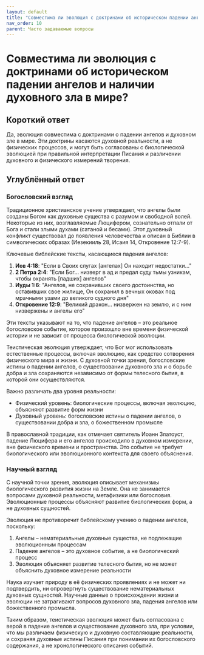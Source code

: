 ```yaml
---
layout: default
title: "Совместима ли эволюция с доктринами об историческом падении ангелов и наличии духовного зла в мире?"
nav_order: 10
parent: Часто задаваемые вопросы
---
```


# Совместима ли эволюция с доктринами об историческом падении ангелов и наличии духовного зла в мире?

## Короткий ответ

Да, эволюция совместима с доктринами о падении ангелов и духовном зле в мире. Эти доктрины касаются духовной реальности, а не физических процессов, и могут быть согласованы с биологической эволюцией при правильной интерпретации Писания и различении духовного и физического измерений творения.

## Углублённый ответ

### Богословский взгляд

Традиционное христианское учение утверждает, что ангелы были созданы Богом как духовные существа с разумом и свободной волей. Некоторые из них, возглавляемые Люцифером, сознательно отпали от Бога и стали злыми духами (сатаной и бесами). Этот духовный конфликт существовал до появления человечества и описан в Библии в символических образах (Иезекииль 28, Исаия 14, Откровение 12:7-9).

Ключевые библейские тексты, касающиеся падения ангелов:

1. **Иов 4:18**: "Если в Своих слугах [ангелах] Он находит недостатки..."
2. **2 Петра 2:4**: "Если Бог... низверг в ад и предал суду тьмы узникам, чтобы охранять [падших] ангелов"
3. **Иуды 1:6**: "Ангелов, не сохранивших своего достоинства, но оставивших свое жилище, Он сохранил в вечных оковах под мрачными узами до великого судного дня"
4. **Откровение 12:9**: "Великий дракон... низвержен на землю, и с ним низвержены и ангелы его"

Эти тексты указывают на то, что падение ангелов – это реальное богословское событие, которое произошло вне времени физической истории и не зависит от процесса биологической эволюции.

Теистическая эволюция утверждает, что Бог мог использовать естественные процессы, включая эволюцию, как средство сотворения физического мира и жизни. С духовной точки зрения, богословские истины о падении ангелов, о существовании духовного зла и о борьбе добра и зла сохраняются независимо от формы телесного бытия, в которой они осуществляются.

Важно различать два уровня реальности:
- Физический уровень: биологические процессы, включая эволюцию, объясняют развитие форм жизни
- Духовный уровень: богословские истины о падении ангелов, о существовании добра и зла, о божественном промысле

В православной традиции, как отмечает святитель Иоанн Златоуст, падение Люцифера и его ангелов происходило в духовном измерении, вне физического времени и пространства. Это событие не требует биологического или эволюционного контекста для своего объяснения.

### Научный взгляд

С научной точки зрения, эволюция описывает механизмы биологического развития жизни на Земле. Она не занимается вопросами духовной реальности, метафизики или богословия. Эволюционные процессы объясняют развитие биологических форм, а не духовных сущностей.

Эволюция не противоречит библейскому учению о падении ангелов, поскольку:
1. Ангелы – нематериальные духовные существа, не подлежащие эволюционным процессам
2. Падение ангелов – это духовное событие, а не биологический процесс
3. Эволюция объясняет развитие телесного бытия, но не может объяснить духовное измерение реальности

Наука изучает природу в её физических проявлениях и не может ни подтвердить, ни опровергнуть существование нематериальных духовных сущностей. Научные данные о происхождении жизни и эволюции не затрагивают вопросов духовного зла, падения ангелов или божественного промысла.

Таким образом, теистическая эволюция может быть согласована с верой в падение ангелов и существование духовного зла, при условии, что мы различаем физическую и духовную составляющие реальности, и сохраняя духовные истины Писания при понимании их богословского содержания, а не хронологического описания событий.